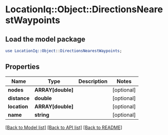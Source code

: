 # LocationIq::Object::DirectionsNearestWaypoints

## Load the model package
```perl
use LocationIq::Object::DirectionsNearestWaypoints;
```

## Properties
Name | Type | Description | Notes
------------ | ------------- | ------------- | -------------
**nodes** | **ARRAY[double]** |  | [optional] 
**distance** | **double** |  | [optional] 
**location** | **ARRAY[double]** |  | [optional] 
**name** | **string** |  | [optional] 

[[Back to Model list]](../README.md#documentation-for-models) [[Back to API list]](../README.md#documentation-for-api-endpoints) [[Back to README]](../README.md)


